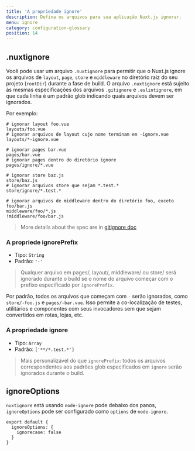 ```yaml
---
title: 'A propriedade ignore'
description: Defina os arquivos para sua aplicação Nuxt.js ignorar.
menu: ignore
category: configuration-glossary
position: 14
---
```


## .nuxtignore

Você pode usar um arquivo `.nuxtignore` para permitir que o Nuxt.js ignore os arquivos de `layout`, `page`, `store` e `middleware` no diretório raiz do seu projeto (`rootDir`) durante a fase de build. O arquivo `.nuxtignore` está sujeito às mesmas especificações dos arquivos `.gitignore` e `.eslintignore`, em que cada linha é um padrão glob indicando quais arquivos devem ser ignorados.

Por exemplo:

```
# ignorar layout foo.vue
layouts/foo.vue
# ignorar arquivos de layout cujo nome terminam em -ignore.vue
layouts/*-ignore.vue

# ignorar pages bar.vue
pages/bar.vue
# ignorar pages dentro do diretório ignore
pages/ignore/*.vue

# ignorar store baz.js
store/baz.js
# ignorar arquivos store que sejam *.test.*
store/ignore/*.test.*

# ignorar arquivos de middleware dentro do diretório foo, exceto foo/bar.js
middleware/foo/*.js
!middleware/foo/bar.js
```

> More details about the spec are in [gitignore doc](https://git-scm.com/docs/gitignore)

### A propriede ignorePrefix

- Tipo: `String`
- Padrão: `'-'`

> Qualquer arquivo em pages/, layout/, middleware/ ou store/ será ignorado durante o build se o nome do arquivo começar com o prefixo especificado por `ignorePrefix`.

Por padrão, todos os arquivos que começam com `-` serão ignorados, como `store/-foo.js` e `pages/-bar.vue`. Isso permite a co-localização de testes, utilitários e componentes com seus invocadores sem que sejam convertidos em rotas, lojas, etc.

### A propriedade ignore

- Tipo: `Array`
- Padrão: `['**/*.test.*']`

> Mais personalizável do que `ignorePrefix`: todos os arquivos correspondentes aos padrões glob especificados em `ignore` serão ignorados durante o build.

## ignoreOptions

`nuxtignore` está usando `node-ignore` pode debaixo dos panos, `ignoreOptions` pode ser configurado como `options` de `node-ignore`.

```js{}[nuxt.config.js]
export default {
  ignoreOptions: {
    ignorecase: false
  }
}
```
